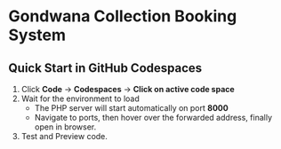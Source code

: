 # Gondwana Collection Booking System 

## Quick Start in GitHub Codespaces

1. Click **Code** → **Codespaces** → **Click on active code space**
2. Wait for the environment to load  
   - The PHP server will start automatically on port **8000**  
   - Navigate to ports, then hover over the forwarded address, finally open in browser.
3. Test and Preview code.


